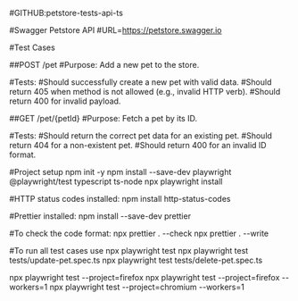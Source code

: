 #GITHUB:petstore-tests-api-ts

#Swagger Petstore API
#URL=https://petstore.swagger.io

#Test Cases

##POST /pet
#Purpose: Add a new pet to the store.

#Tests:
#Should successfully create a new pet with valid data.
#Should return 405 when method is not allowed (e.g., invalid HTTP verb).
#Should return 400 for invalid payload.

##GET /pet/{petId}
#Purpose: Fetch a pet by its ID.

#Tests:
#Should return the correct pet data for an existing pet.
#Should return 404 for a non-existent pet.
#Should return 400 for an invalid ID format.

#Project setup
npm init -y
npm install --save-dev playwright @playwright/test typescript ts-node
npx playwright install

#HTTP status codes installed:
npm install http-status-codes

#Prettier installed:
npm install --save-dev prettier

#To check the code format:
npx prettier . --check
npx prettier . --write

#To run all test cases use
npx playwright test
npx playwright test tests/update-pet.spec.ts
npx playwright test tests/delete-pet.spec.ts

npx playwright test --project=firefox
npx playwright test --project=firefox --workers=1
npx playwright test --project=chromium --workers=1
